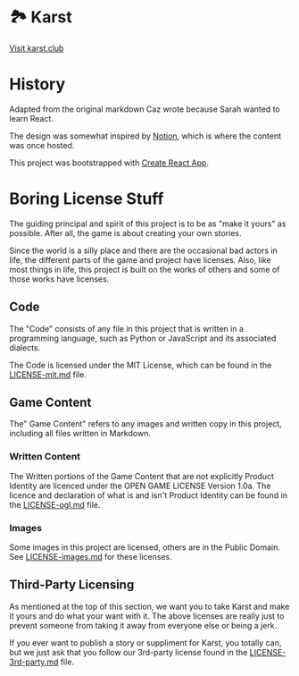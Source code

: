 # 🏞️ Karst
[Visit karst.club](https://www.karst.club)

# History

Adapted from the original markdown Caz wrote because Sarah wanted to learn React. 

The design was somewhat inspired by [Notion](notion.so), which is where the content was once hosted.

This project was bootstrapped with [Create React App](https://github.com/facebook/create-react-app).

# Boring License Stuff

The guiding principal and spirit of this project is to be as "make it yours" as possible. After all, the game is about creating your own stories.

Since the world is a silly place and there are the occasional bad actors in life, the different parts of the game and project have licenses. Also, like most things in life, this project is built on the works of others and some of those works have licenses.

## Code

The "Code" consists of any file in this project that is written in a programming language, such as Python or JavaScript and its associated dialects.

The Code is licensed under the MIT License, which can be found in the [LICENSE-mit.md](LICENSE-mit.md) file.

## Game Content

The" Game Content" refers to any images and written copy in this project, including all files written in Markdown. 

### Written Content

The Written portions of the Game Content that are not explicitly Product Identity are licenced under the OPEN GAME LICENSE Version 1.0a. The licence and declaration of what is and isn't Product Identity can be found in the [LICENSE-ogl.md](LICENSE-ogl.md) file.

### Images

Some images in this project are licensed, others are in the Public Domain. See [LICENSE-images.md](LICENSE-images.md) for these licenses.

## Third-Party Licensing

As mentioned at the top of this section, we want you to take Karst and make it yours and do what your want with it. The above licenses are really just to prevent someone from taking it away from everyone else or being a jerk.

If you ever want to publish a story or suppliment for Karst, you totally can, but we just ask that you follow our 3rd-party license found in the [LICENSE-3rd-party.md](LICENSE-3rd-party.md) file.
